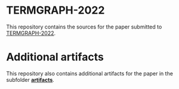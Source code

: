 # TERMGRAPH-2022
This repository contains the sources for the paper submitted to [TERMGRAPH-2022](http://www.termgraph.org.uk/2022/).

# Additional artifacts

This repository also contains additional artifacts for the paper in the subfolder [**artifacts**](/artifacts/README.md).
